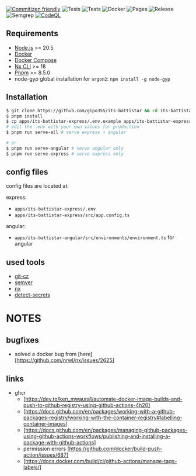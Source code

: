 [![Commitizen friendly](https://img.shields.io/badge/commitizen-friendly-brightgreen.svg)](http://commitizen.github.io/cz-cli/)
![Tests](https://github.com/gipo355/its-battistar/actions/workflows/test-main.yml/badge.svg?branch=main)
![Tests](https://github.com/gipo355/its-battistar/actions/workflows/test-dev.yml/badge.svg?branch=dev)
![Docker](https://github.com/gipo355/its-battistar/actions/workflows/ghcr.yml/badge.svg?branch=main)
![Pages](https://github.com/gipo355/its-battistar/actions/workflows/pages.yml/badge.svg?branch=main)
![Release](https://github.com/gipo355/its-battistar/actions/workflows/release.yml/badge.svg?branch=main)
![Semgrep](https://github.com/gipo355/its-battistar/actions/workflows/semgrep.yml/badge.svg?branch=dev)
[![CodeQL](https://github.com/gipo355/its-battistar/actions/workflows/github-code-scanning/codeql/badge.svg)](https://github.com/gipo355/its-battistar/actions/workflows/github-code-scanning/codeql)

## Requirements

-   [Node.js](https://nodejs.org/en/download/) >= 20.5
-   [Docker](https://docs.docker.com/get-docker/)
-   [Docker Compose](https://docs.docker.com/compose/install/)
-   [Nx CLI](https://nx.dev/latest/angular/getting-started/nx-setup) >= 18
-   [Pnpm](https://pnpm.io/installation) >= 8.5.0
-   node-gyp global installation for `argon2`: `npm install -g node-gyp`

## Installation

```bash
$ git clone https://github.com/gipo355/its-battistar && cd its-battistar
$ pnpm install
$ cp apps/its-battistar-express/.env.example apps/its-battistar-express/.env
# edit the .env with your own values for production
$ pnpm run serve-all # serve express + angular

# or
$ pnpm run serve-angular # serve angular only
$ pnpm run serve-express # serve express only
```

## config files

config files are located at:

express:

-   `apps/its-battistar-express/.env`
-   `apps/its-battistar-express/src/app.config.ts`

angular:

-   `apps/its-battistar-angular/src/environments/environment.ts` for angular

## used tools

-   [git-cz](https://cz-git.qbb.sh/guide/)
-   [semver](https://github.com/jscutlery/semver#jscutlerysemver)
-   [nx](https://nx.dev/latest/angular/getting-started/nx-setup)
-   [detect-secrets](https://github.com/Yelp/detect-secrets)

# NOTES

## bugfixes

-   solved a docker bug from [here][https://github.com/nrwl/nx/issues/2625]

## links

-   ghcr
    -   [https://dev.to/ken_mwaura1/automate-docker-image-builds-and-push-to-github-registry-using-github-actions-4h20]
    -   [https://docs.github.com/en/packages/working-with-a-github-packages-registry/working-with-the-container-registry#labelling-container-images]
    -   [https://docs.github.com/en/packages/managing-github-packages-using-github-actions-workflows/publishing-and-installing-a-package-with-github-actions]
    -   permission errors
        [https://github.com/docker/build-push-action/issues/687]
    -   [https://docs.docker.com/build/ci/github-actions/manage-tags-labels/]
